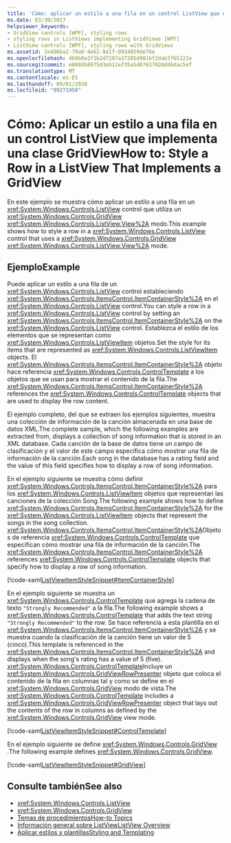 ```yaml
---
title: 'Cómo: aplicar un estilo a una fila en un control ListView que usa GridView'
ms.date: 03/30/2017
helpviewer_keywords:
- GridView controls [WPF], styling rows
- styling rows in ListViews implementing GridViews [WPF]
- ListView controls [WPF], styling rows with GridViews
ms.assetid: 2e406ba2-70a0-4e62-841f-0934859de76e
ms.openlocfilehash: 4b8b8e2f1b2d7207a37205d981bf2dab3f65122e
ms.sourcegitcommit: e0803b8975d3eb12e735a5d07637020dd6dac5ef
ms.translationtype: MT
ms.contentlocale: es-ES
ms.lasthandoff: 09/01/2020
ms.locfileid: "89271950"
---
```

# <a name="how-to-style-a-row-in-a-listview-that-implements-a-gridview"></a><span data-ttu-id="b476f-102">Cómo: Aplicar un estilo a una fila en un control ListView que implementa una clase GridView</span><span class="sxs-lookup"><span data-stu-id="b476f-102">How to: Style a Row in a ListView That Implements a GridView</span></span>
<span data-ttu-id="b476f-103">En este ejemplo se muestra cómo aplicar un estilo a una fila en un <xref:System.Windows.Controls.ListView> control que utiliza un <xref:System.Windows.Controls.GridView> <xref:System.Windows.Controls.ListView.View%2A> modo.</span><span class="sxs-lookup"><span data-stu-id="b476f-103">This example shows how to style a row in a <xref:System.Windows.Controls.ListView> control that uses a <xref:System.Windows.Controls.GridView> <xref:System.Windows.Controls.ListView.View%2A> mode.</span></span>  
  
## <a name="example"></a><span data-ttu-id="b476f-104">Ejemplo</span><span class="sxs-lookup"><span data-stu-id="b476f-104">Example</span></span>  
 <span data-ttu-id="b476f-105">Puede aplicar un estilo a una fila de un <xref:System.Windows.Controls.ListView> control estableciendo <xref:System.Windows.Controls.ItemsControl.ItemContainerStyle%2A> en el <xref:System.Windows.Controls.ListView> control.</span><span class="sxs-lookup"><span data-stu-id="b476f-105">You can style a row in a <xref:System.Windows.Controls.ListView> control by setting an <xref:System.Windows.Controls.ItemsControl.ItemContainerStyle%2A> on the <xref:System.Windows.Controls.ListView> control.</span></span> <span data-ttu-id="b476f-106">Establezca el estilo de los elementos que se representan como <xref:System.Windows.Controls.ListViewItem> objetos.</span><span class="sxs-lookup"><span data-stu-id="b476f-106">Set the style for its items that are represented as <xref:System.Windows.Controls.ListViewItem> objects.</span></span> <span data-ttu-id="b476f-107">El <xref:System.Windows.Controls.ItemsControl.ItemContainerStyle%2A> objeto hace referencia <xref:System.Windows.Controls.ControlTemplate> a los objetos que se usan para mostrar el contenido de la fila.</span><span class="sxs-lookup"><span data-stu-id="b476f-107">The <xref:System.Windows.Controls.ItemsControl.ItemContainerStyle%2A> references the <xref:System.Windows.Controls.ControlTemplate> objects that are used to display the row content.</span></span>  
  
 <span data-ttu-id="b476f-108">El ejemplo completo, del que se extraen los ejemplos siguientes, muestra una colección de información de la canción almacenada en una base de datos XML.</span><span class="sxs-lookup"><span data-stu-id="b476f-108">The complete sample, which the following examples are extracted from, displays a collection of song information that is stored in an XML database.</span></span> <span data-ttu-id="b476f-109">Cada canción de la base de datos tiene un campo de clasificación y el valor de este campo especifica cómo mostrar una fila de información de la canción.</span><span class="sxs-lookup"><span data-stu-id="b476f-109">Each song in the database has a rating field and the value of this field specifies how to display a row of song information.</span></span>  
  
 <span data-ttu-id="b476f-110">En el ejemplo siguiente se muestra cómo definir <xref:System.Windows.Controls.ItemsControl.ItemContainerStyle%2A> para los <xref:System.Windows.Controls.ListViewItem> objetos que representan las canciones de la colección Song.</span><span class="sxs-lookup"><span data-stu-id="b476f-110">The following example shows how to define <xref:System.Windows.Controls.ItemsControl.ItemContainerStyle%2A> for the <xref:System.Windows.Controls.ListViewItem> objects that represent the songs in the song collection.</span></span> <span data-ttu-id="b476f-111"><xref:System.Windows.Controls.ItemsControl.ItemContainerStyle%2A>Objetos de referencia <xref:System.Windows.Controls.ControlTemplate> que especifican cómo mostrar una fila de información de la canción.</span><span class="sxs-lookup"><span data-stu-id="b476f-111">The <xref:System.Windows.Controls.ItemsControl.ItemContainerStyle%2A> references <xref:System.Windows.Controls.ControlTemplate> objects that specify how to display a row of song information.</span></span>  
  
 [!code-xaml[ListViewItemStyleSnippet#ItemContainerStyle](~/samples/snippets/csharp/VS_Snippets_Wpf/ListViewItemStyleSnippet/CS/Window1.xaml#itemcontainerstyle)]  
  
 <span data-ttu-id="b476f-112">En el ejemplo siguiente se muestra un <xref:System.Windows.Controls.ControlTemplate> que agrega la cadena de texto `"Strongly Recommended"` a la fila.</span><span class="sxs-lookup"><span data-stu-id="b476f-112">The following example shows a <xref:System.Windows.Controls.ControlTemplate> that adds the text string `"Strongly Recommended"` to the row.</span></span> <span data-ttu-id="b476f-113">Se hace referencia a esta plantilla en el <xref:System.Windows.Controls.ItemsControl.ItemContainerStyle%2A> y se muestra cuando la clasificación de la canción tiene un valor de 5 (cinco).</span><span class="sxs-lookup"><span data-stu-id="b476f-113">This template is referenced in the <xref:System.Windows.Controls.ItemsControl.ItemContainerStyle%2A> and displays when the song's rating has a value of 5 (five).</span></span> <span data-ttu-id="b476f-114"><xref:System.Windows.Controls.ControlTemplate>Incluye un <xref:System.Windows.Controls.GridViewRowPresenter> objeto que coloca el contenido de la fila en columnas tal y como se define en el <xref:System.Windows.Controls.GridView> modo de vista.</span><span class="sxs-lookup"><span data-stu-id="b476f-114">The <xref:System.Windows.Controls.ControlTemplate> includes a <xref:System.Windows.Controls.GridViewRowPresenter> object that lays out the contents of the row in columns as defined by the <xref:System.Windows.Controls.GridView> view mode.</span></span>  
  
 [!code-xaml[ListViewItemStyleSnippet#ControlTemplate](~/samples/snippets/csharp/VS_Snippets_Wpf/ListViewItemStyleSnippet/CS/Window1.xaml#controltemplate)]  
  
 <span data-ttu-id="b476f-115">En el ejemplo siguiente se define <xref:System.Windows.Controls.GridView> .</span><span class="sxs-lookup"><span data-stu-id="b476f-115">The following example defines <xref:System.Windows.Controls.GridView>.</span></span>  
  
 [!code-xaml[ListViewItemStyleSnippet#GridView](~/samples/snippets/csharp/VS_Snippets_Wpf/ListViewItemStyleSnippet/CS/Window1.xaml#gridview)]  
  
## <a name="see-also"></a><span data-ttu-id="b476f-116">Consulte también</span><span class="sxs-lookup"><span data-stu-id="b476f-116">See also</span></span>

- <xref:System.Windows.Controls.ListView>
- <xref:System.Windows.Controls.GridView>
- [<span data-ttu-id="b476f-117">Temas de procedimientos</span><span class="sxs-lookup"><span data-stu-id="b476f-117">How-to Topics</span></span>](listview-how-to-topics.md)
- [<span data-ttu-id="b476f-118">Información general sobre ListView</span><span class="sxs-lookup"><span data-stu-id="b476f-118">ListView Overview</span></span>](listview-overview.md)
- [<span data-ttu-id="b476f-119">Aplicar estilos y plantillas</span><span class="sxs-lookup"><span data-stu-id="b476f-119">Styling and Templating</span></span>](../../../desktop-wpf/fundamentals/styles-templates-overview.md)
